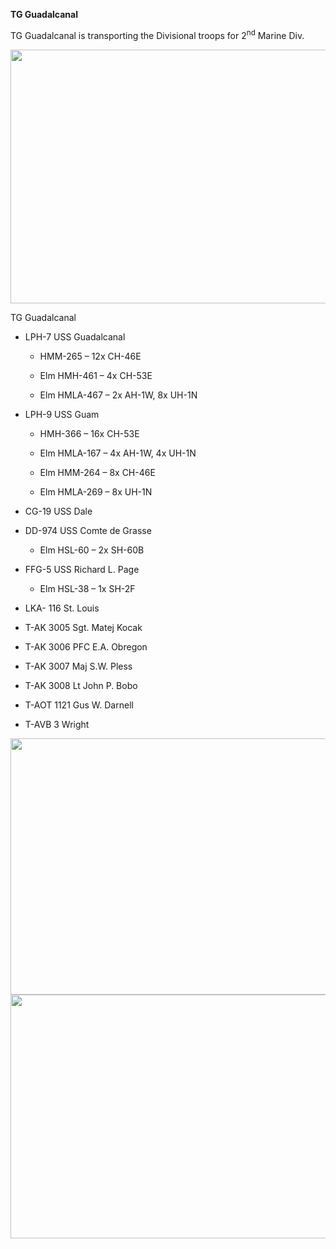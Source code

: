 **TG Guadalcanal**

TG Guadalcanal is transporting the Divisional troops for 2<sup>nd</sup>
Marine Div.

<img src="/assets\images\nato\us\navy\amphibious\mef\guadalcanal\media\image1.jpg" style="width:6.5in;height:4.23403in" />

TG Guadalcanal

-   LPH-7 USS Guadalcanal

    -   HMM-265 – 12x CH-46E

    -   Elm HMH-461 – 4x CH-53E

    -   Elm HMLA-467 – 2x AH-1W, 8x UH-1N

-   LPH-9 USS Guam

    -   HMH-366 – 16x CH-53E

    -   Elm HMLA-167 – 4x AH-1W, 4x UH-1N

    -   Elm HMM-264 – 8x CH-46E

    -   Elm HMLA-269 – 8x UH-1N

-   CG-19 USS Dale

-   DD-974 USS Comte de Grasse

    -   Elm HSL-60 – 2x SH-60B

-   FFG-5 USS Richard L. Page

    -   Elm HSL-38 – 1x SH-2F

-   LKA- 116 St. Louis

-   T-AK 3005 Sgt. Matej Kocak

-   T-AK 3006 PFC E.A. Obregon

-   T-AK 3007 Maj S.W. Pless

-   T-AK 3008 Lt John P. Bobo

-   T-AOT 1121 Gus W. Darnell

-   T-AVB 3 Wright

<img src="/assets\images\nato\us\navy\amphibious\mef\guadalcanal\media\image2.jpeg" style="width:6.5in;height:4.26597in" />

<img src="/assets\images\nato\us\navy\amphibious\mef\guadalcanal\media\image3.jpg" style="width:6.5in;height:4.0625in" />
